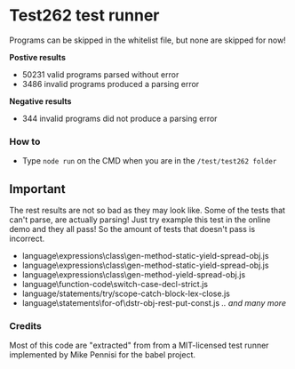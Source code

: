 # Test262 test runner

Programs can be skipped in the whitelist file, but none are skipped for now!

**Postive results**

 - 50231 valid programs parsed without error
 - 3486 invalid programs produced a parsing error

 **Negative results**

 - 344 invalid programs did not produce a parsing error

### How to

- Type `node run` on the CMD when you are in the `/test/test262 folder`

## Important
The rest results are not so bad as they may look like. Some of the tests that can't parse, are actually parsing! Just try example this test in the online demo and they all pass! So the amount of tests that doesn't pass is incorrect.

- language\expressions\class\gen-method-static-yield-spread-obj.js
- language\expressions\class\gen-method-static-yield-spread-obj.js
- language\expressions\class\gen-method-yield-spread-obj.js
- language\function-code\switch-case-decl-strict.js
- language/statements/try/scope-catch-block-lex-close.js
- language\statements\for-of\dstr-obj-rest-put-const.js
*.. and many more*


### Credits

Most of this code are "extracted" from from  a MIT-licensed test runner implemented by Mike Pennisi for the babel project.
